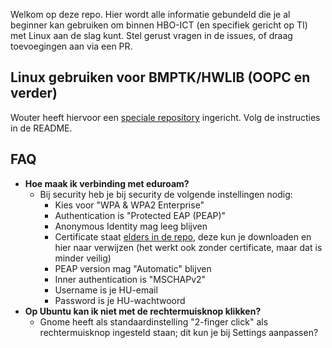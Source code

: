 Welkom op deze repo. Hier wordt alle informatie gebundeld die je al beginner kan gebruiken om binnen HBO-ICT (en specifiek gericht op TI) met Linux aan de slag kunt. Stel gerust vragen in de issues, of draag toevoegingen aan via een PR.

## Linux gebruiken voor BMPTK/HWLIB (OOPC en verder)
Wouter heeft hiervoor een [speciale repository](https://github.com/wovo/installers) ingericht. Volg de instructies in de README.

## FAQ
- **Hoe maak ik verbinding met eduroam?**
  - Bij security heb je bij security de volgende instellingen nodig:
    - Kies voor "WPA & WPA2 Enterprise"
    - Authentication is "Protected EAP (PEAP)"
    - Anonymous Identity mag leeg blijven
    - Certificate staat [elders in de repo](https://github.com/HU-TechLab-Projects/TI-Linux/blob/master/DigiCert%20Assured%20ID%20Root%20CA.crt), deze kun je downloaden en hier naar verwijzen (het werkt ook zonder certificate, maar dat is minder veilig)
    - PEAP version mag "Automatic" blijven
    - Inner authentication is "MSCHAPv2"
    - Username is je HU-email
    - Password is je HU-wachtwoord
- **Op Ubuntu kan ik niet met de rechtermuisknop klikken?**
  - Gnome heeft als standaardinstelling "2-finger click" als rechtermuisknop ingesteld staan; dit kun je bij Settings aanpassen?
